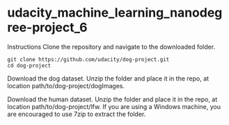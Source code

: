 # udacity_machine_learning_nanodegree-project_6

Instructions
Clone the repository and navigate to the downloaded folder.

	git clone https://github.com/udacity/dog-project.git
	cd dog-project
Download the dog dataset. Unzip the folder and place it in the repo, at location path/to/dog-project/dogImages.

Download the human dataset. Unzip the folder and place it in the repo, at location path/to/dog-project/lfw. If you are using a Windows machine, you are encouraged to use 7zip to extract the folder.

